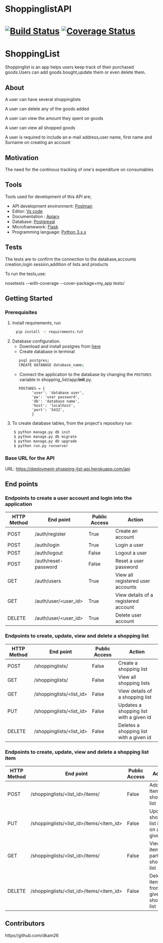 
# ShoppinglistAPI
[![Build Status](https://travis-ci.org/dkam26/shoppinglistAPI.png)](https://travis-ci.org/dkam26/shoppinglistAPI)
[![Coverage Status](https://coveralls.io/repos/github/dkam26/shoppinglistAPI/badge.svg?branch=develop)](https://coveralls.io/github/dkam26/shoppinglistAPI?branch=develop)
=======
# ShoppingList
Shoppinglist is an app helps users keep track of their purchased goods.Users can add goods bought,update them or even delete them.

## About
A user can have several shoppinglists

A user can delete any of the goods added

A user can view the amount they spent on goods

A user can view all shopped goods

A user is required to include an e-mail address,user name, first name and Surname on creating an account


## Motivation

The need for the continous tracking of one's expenditure on consumables

## Tools
Tools used for development of this API are;
- API development environment: [Postman](https://www.getpostman.com)
- Editor: [Vs code](https://code.visualstudio.com)
- Documentation : [Apiary](https://apiary.io/)
- Database: [Postgresql](https://www.postgresql.org)
- Microframework: [Flask](http://flask.pocoo.org/)
- Programming language: [Python 3.x.x](https://docs.python.org/3/)

## Tests

The tests are to confirm the connection to the database,accounts creation,login session,addition of lists and products

To run the tests,use:

nosetests --with-coverage --cover-package=my_app tests/


## Getting Started

### Prerequisites
1. Install requirements, run 
```sh
     pip install -r requirements.txt
```
2. Database configuration.
   - Download and install postgres from [here](https://www.postgresql.org/download/)
   - Create database in terminal
   ```sh
      psql postgres;
      CREATE DATABASE database_name;
   ```
   - Connect the application to the database by changing the ``` POSTGRES ``` variable in shopping_list/app/__init__.py.
   ```
      POSTGRES = {
            'user': 'database user',
            'pw': 'user password',
            'db': 'database name',
            'host': 'localhost',
            'port': '5432',
            }
   ```
3. To create database tables, from the project's repository run 
```sh 
    $ python manage.py db init
    $ python manage.py db migrate
    $ python manage.py db upgrade
    $ python run.py runserver
 ```
### Base URL for the API
URL: https://deployment-shopping-list-api.herokuapp.com/api

## End points
### Endpoints to create a user account and login into the application
HTTP Method|End point | Public Access|Action
-----------|----------|--------------|------
POST | /auth/register | True | Create an account
POST | /auth/login | True | Login a user
POST | /auth/logout | False | Logout a user
POST | /auth/reset-password | False | Reset a user password
GET | /auth/users | True | View all registered user accounts
GET | /auth/user/<user_id> | True | View details of a registered account
DELETE | /auth/user/<user_id> | True | Delete user account

### Endpoints to create, update, view and delete a shopping list
HTTP Method|End point | Public Access|Action
-----------|----------|--------------|------
POST | /shoppinglists/ | False | Create a shopping list
GET | /shoppinglists/ | False | View all shopping lists
GET | /shoppinglists/<list_id> | False | View details of a shopping list
PUT | /shoppinglists/<list_id> | False | Updates a shopping list with a given id
DELETE | /shoppinglists/<list_id> | False | Deletes a shopping list with a given id

### Endpoints to create, update, view and delete a shopping list item
HTTP Method|End point | Public Access|Action
-----------|----------|--------------|------
POST | /shoppinglists/<list_id>/items/ | False | Add an Item to a shopping list
PUT | /shoppinglists/<list_id>/items/<item_id> | False | Update a shopping list item on a given list
GET | /shoppinglists/<list_id>/items/ | False | View items in a particular shopping list
DELETE | /shoppinglists/<list_id>/items/<item_id> | False | Delete an item from a given shopping list



## Contributors

https//github.com/dkam26



